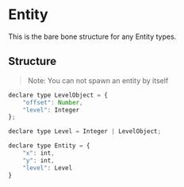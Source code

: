 # Entity

This is the bare bone structure for any Entity types.

## Structure
> Note: You can not spawn an entity by itself

```js
declare type LevelObject = {
    "offset": Number,
    "level": Integer
};

declare type Level = Integer | LevelObject;

declare type Entity = {
    "x": int,
    "y": int,
    "level": Level
}
```
